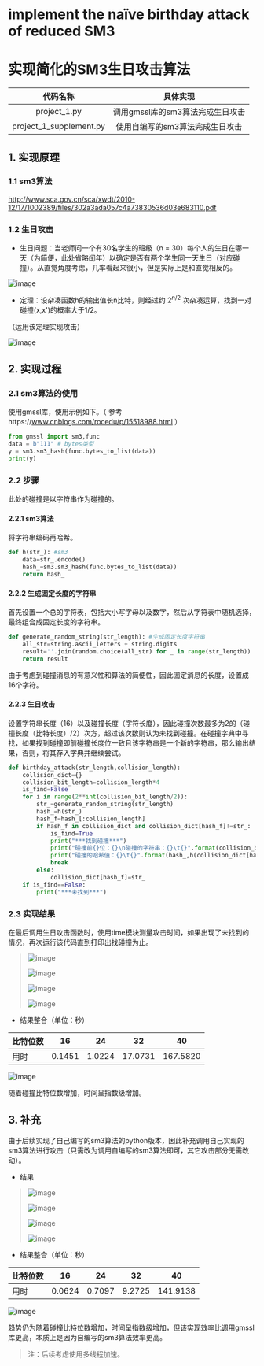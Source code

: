 # implement the naïve birthday attack of reduced SM3
# 实现简化的SM3生日攻击算法

|        代码名称         |             具体实现             |
| :---------------------: | :------------------------------: |
|      project_1.py       | 调用gmssl库的sm3算法完成生日攻击 |
| project_1_supplement.py | 使用自编写的sm3算法完成生日攻击  |

## 1. 实现原理
### 1.1 sm3算法
http://www.sca.gov.cn/sca/xwdt/2010-12/17/1002389/files/302a3ada057c4a73830536d03e683110.pdf
### 1.2 生日攻击
- 生日问题：当老师问一个有30名学生的班级（n = 30）每个人的生日在哪一天（为简便，此处省略闰年）以确定是否有两个学生同一天生日（对应碰撞）。从直觉角度考虑，几率看起来很小，但是实际上是和直觉相反的。

![image](https://github.com/hhhhtttgxy/homework_readme/assets/132645676/a69968e1-47f2-4e3e-99aa-491e1d1fdf3f)


- 定理：设杂凑函数h的输出值长n比特，则经过约 $2^{n/2}$ 次杂凑运算，找到一对碰撞(x,x')的概率大于1/2。

（运用该定理实现攻击）

![image](https://github.com/hhhhtttgxy/homework_group_49/assets/132645676/37763c06-3ca3-47c4-924d-2ad8fce28f49)

## 2. 实现过程
### 2.1 sm3算法的使用
使用gmssl库，使用示例如下。（ 参考https://www.cnblogs.com/rocedu/p/15518988.html ）
```python
from gmssl import sm3,func
data = b"111" # bytes类型
y = sm3.sm3_hash(func.bytes_to_list(data))
print(y)
```
### 2.2 步骤
此处的碰撞是以字符串作为碰撞的。

#### 2.2.1 sm3算法
将字符串编码再哈希。
```python
def h(str_): #sm3
    data=str_.encode()
    hash_=sm3.sm3_hash(func.bytes_to_list(data))
    return hash_
```
#### 2.2.2 生成固定长度的字符串
首先设置一个总的字符表，包括大小写字母以及数字，然后从字符表中随机选择，最终组合成固定长度的字符串。
```python
def generate_random_string(str_length): #生成固定长度字符串
    all_str=string.ascii_letters + string.digits
    result=''.join(random.choice(all_str) for _ in range(str_length))
    return result
```
由于考虑到碰撞消息的有意义性和算法的简便性，因此固定消息的长度，设置成16个字符。
#### 2.2.3 生日攻击
设置字符串长度（16）以及碰撞长度（字符长度），因此碰撞次数最多为2的（碰撞长度（比特长度）/2）次方，超过该次数则认为未找到碰撞。在碰撞字典中寻找，如果找到碰撞即前碰撞长度位一致且该字符串是一个新的字符串，那么输出结果，否则，将其存入字典并继续尝试。
```python
def birthday_attack(str_length,collision_length):
    collision_dict={}
    collision_bit_length=collision_length*4
    is_find=False
    for i in range(2**int(collision_bit_length/2)):
        str_=generate_random_string(str_length)
        hash_=h(str_)
        hash_f=hash_[:collision_length]
        if hash_f in collision_dict and collision_dict[hash_f]!=str_:
            is_find=True
            print("***找到碰撞***")
            print("碰撞前{}位：{}\n碰撞的字符串：{}\t{}".format(collision_bit_length,hash_f,str_,collision_dict[hash_f]))
            print("碰撞的哈希值：{}\t{}".format(hash_,h(collision_dict[hash_f])))
            break
        else:
            collision_dict[hash_f]=str_
    if is_find==False:
        print("***未找到***")
```
### 2.3 实现结果
在最后调用生日攻击函数时，使用time模块测量攻击时间，如果出现了未找到的情况，再次运行该代码直到打印出找碰撞为止。

> ![image](https://github.com/hhhhtttgxy/homework_group_49/assets/132645676/60a515d3-cb85-4b44-8fa2-8e6ceb16d444)
>
> ![image](https://github.com/hhhhtttgxy/homework_group_49/assets/132645676/41935e9c-faad-4b7f-88f7-aad2671c04f9)
>
> ![image](https://github.com/hhhhtttgxy/homework_group_49/assets/132645676/68e94b70-4450-43b4-99c3-16c8e779dfa2)
>
> ![image](https://github.com/hhhhtttgxy/homework_group_49/assets/132645676/f1a356a7-ad73-41c0-b2c4-77545e348130)

- 结果整合（单位：秒）

| 比特位数 | 16     | 24     | 32      | 40       |
| -------- | ------ | ------ | ------- | -------- |
| 用时     | 0.1451 | 1.0224 | 17.0731 | 167.5820 |

![image](https://github.com/hhhhtttgxy/homework_group_49/assets/132645676/dce56668-fa82-4869-8247-c865846df89d)

随着碰撞比特位数增加，时间呈指数级增加。



## 3. 补充
由于后续实现了自己编写的sm3算法的python版本，因此补充调用自己实现的sm3算法进行攻击（只需改为调用自编写的sm3算法即可，其它攻击部分无需改动）。

- 结果

> ![image](https://github.com/hhhhtttgxy/homework_group_49/assets/132645676/1b671ec1-2da5-4131-9152-dbd1207d8215)
> 
> ![image](https://github.com/hhhhtttgxy/homework_group_49/assets/132645676/bbe1ceff-31f1-4f7a-a095-eae8808cb282)
>
> ![image](https://github.com/hhhhtttgxy/homework_group_49/assets/132645676/c46d8bf5-a487-41a9-9393-d054c4e60f10)
> 
> ![image](https://github.com/hhhhtttgxy/homework_group_49/assets/132645676/65801757-9017-4057-8555-3d2f26de126a)

- 结果整合（单位：秒）

| 比特位数 | 16     | 24     | 32     | 40       |
| -------- | ------ | ------ | ------ | -------- |
| 用时     | 0.0624 | 0.7097 | 9.2725 | 141.9138 |

![image](https://github.com/hhhhtttgxy/homework_group_49/assets/132645676/4eb95f3e-cbd2-47d5-a358-fd0803a554a6)

趋势仍为随着碰撞比特位数增加，时间呈指数级增加，但该实现效率比调用gmssl库更高，本质上是因为自编写的sm3算法效率更高。

> 注：后续考虑使用多线程加速。

